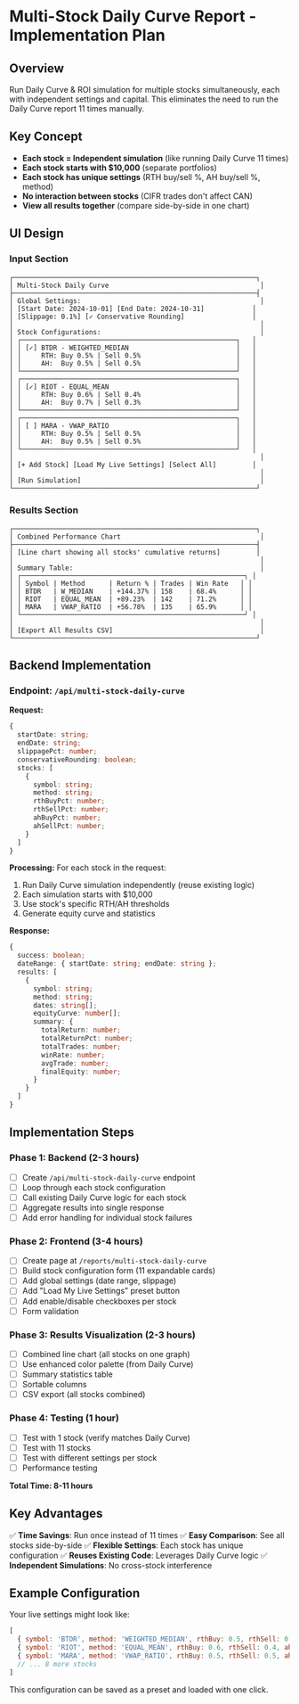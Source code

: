 # Multi-Stock Daily Curve Report - Implementation Plan

## Overview
Run Daily Curve & ROI simulation for multiple stocks simultaneously, each with independent settings and capital. This eliminates the need to run the Daily Curve report 11 times manually.

## Key Concept
- **Each stock = Independent simulation** (like running Daily Curve 11 times)
- **Each stock starts with $10,000** (separate portfolios)
- **Each stock has unique settings** (RTH buy/sell %, AH buy/sell %, method)
- **No interaction between stocks** (CIFR trades don't affect CAN)
- **View all results together** (compare side-by-side in one chart)

## UI Design

### Input Section
```
┌─────────────────────────────────────────────────────────────┐
│ Multi-Stock Daily Curve                                      │
├─────────────────────────────────────────────────────────────┤
│ Global Settings:                                             │
│ [Start Date: 2024-10-01] [End Date: 2024-10-31]            │
│ [Slippage: 0.1%] [✓ Conservative Rounding]                 │
│                                                              │
│ Stock Configurations:                                        │
│ ┌──────────────────────────────────────────────────────┐   │
│ │ [✓] BTDR - WEIGHTED_MEDIAN                           │   │
│ │     RTH: Buy 0.5% | Sell 0.5%                        │   │
│ │     AH:  Buy 0.5% | Sell 0.5%                        │   │
│ └──────────────────────────────────────────────────────┘   │
│ ┌──────────────────────────────────────────────────────┐   │
│ │ [✓] RIOT - EQUAL_MEAN                                │   │
│ │     RTH: Buy 0.6% | Sell 0.4%                        │   │
│ │     AH:  Buy 0.7% | Sell 0.3%                        │   │
│ └──────────────────────────────────────────────────────┘   │
│ ┌──────────────────────────────────────────────────────┐   │
│ │ [ ] MARA - VWAP_RATIO                                │   │
│ │     RTH: Buy 0.5% | Sell 0.5%                        │   │
│ │     AH:  Buy 0.5% | Sell 0.5%                        │   │
│ └──────────────────────────────────────────────────────┘   │
│                                                              │
│ [+ Add Stock] [Load My Live Settings] [Select All]         │
│                                                              │
│ [Run Simulation]                                             │
└─────────────────────────────────────────────────────────────┘
```

### Results Section
```
┌─────────────────────────────────────────────────────────────┐
│ Combined Performance Chart                                   │
├─────────────────────────────────────────────────────────────┤
│ [Line chart showing all stocks' cumulative returns]         │
│                                                              │
│ Summary Table:                                               │
│ ┌────────────────────────────────────────────────────────┐ │
│ │ Symbol | Method      | Return % | Trades | Win Rate   │ │
│ │ BTDR   | W_MEDIAN    | +144.37% | 158    | 68.4%      │ │
│ │ RIOT   | EQUAL_MEAN  | +89.23%  | 142    | 71.2%      │ │
│ │ MARA   | VWAP_RATIO  | +56.78%  | 135    | 65.9%      │ │
│ └────────────────────────────────────────────────────────┘ │
│                                                              │
│ [Export All Results CSV]                                     │
└─────────────────────────────────────────────────────────────┘
```

## Backend Implementation

### Endpoint: `/api/multi-stock-daily-curve`

**Request:**
```typescript
{
  startDate: string;
  endDate: string;
  slippagePct: number;
  conservativeRounding: boolean;
  stocks: [
    {
      symbol: string;
      method: string;
      rthBuyPct: number;
      rthSellPct: number;
      ahBuyPct: number;
      ahSellPct: number;
    }
  ]
}
```

**Processing:**
For each stock in the request:
1. Run Daily Curve simulation independently (reuse existing logic)
2. Each simulation starts with $10,000
3. Use stock's specific RTH/AH thresholds
4. Generate equity curve and statistics

**Response:**
```typescript
{
  success: boolean;
  dateRange: { startDate: string; endDate: string };
  results: [
    {
      symbol: string;
      method: string;
      dates: string[];
      equityCurve: number[];
      summary: {
        totalReturn: number;
        totalReturnPct: number;
        totalTrades: number;
        winRate: number;
        avgTrade: number;
        finalEquity: number;
      }
    }
  ]
}
```

## Implementation Steps

### Phase 1: Backend (2-3 hours)
- [ ] Create `/api/multi-stock-daily-curve` endpoint
- [ ] Loop through each stock configuration
- [ ] Call existing Daily Curve logic for each stock
- [ ] Aggregate results into single response
- [ ] Add error handling for individual stock failures

### Phase 2: Frontend (3-4 hours)
- [ ] Create page at `/reports/multi-stock-daily-curve`
- [ ] Build stock configuration form (11 expandable cards)
- [ ] Add global settings (date range, slippage)
- [ ] Add "Load My Live Settings" preset button
- [ ] Add enable/disable checkboxes per stock
- [ ] Form validation

### Phase 3: Results Visualization (2-3 hours)
- [ ] Combined line chart (all stocks on one graph)
- [ ] Use enhanced color palette (from Daily Curve)
- [ ] Summary statistics table
- [ ] Sortable columns
- [ ] CSV export (all stocks combined)

### Phase 4: Testing (1 hour)
- [ ] Test with 1 stock (verify matches Daily Curve)
- [ ] Test with 11 stocks
- [ ] Test with different settings per stock
- [ ] Performance testing

**Total Time: 8-11 hours**

## Key Advantages

✅ **Time Savings**: Run once instead of 11 times
✅ **Easy Comparison**: See all stocks side-by-side
✅ **Flexible Settings**: Each stock has unique configuration
✅ **Reuses Existing Code**: Leverages Daily Curve logic
✅ **Independent Simulations**: No cross-stock interference

## Example Configuration

Your live settings might look like:
```javascript
[
  { symbol: 'BTDR', method: 'WEIGHTED_MEDIAN', rthBuy: 0.5, rthSell: 0.5, ahBuy: 0.5, ahSell: 0.5 },
  { symbol: 'RIOT', method: 'EQUAL_MEAN', rthBuy: 0.6, rthSell: 0.4, ahBuy: 0.7, ahSell: 0.3 },
  { symbol: 'MARA', method: 'VWAP_RATIO', rthBuy: 0.5, rthSell: 0.5, ahBuy: 0.6, ahSell: 0.4 },
  // ... 8 more stocks
]
```

This configuration can be saved as a preset and loaded with one click.